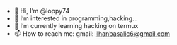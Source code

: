 - 👋 Hi, I’m @loppy74
- 👀 I’m interested in programming,hacking...
- 🌱 I’m currently learning hacking on termux
- 📫 How to reach me:
gmail: ilhanbasalic6@gmail.com

<!---
loppy74/loppy74 is a ✨ special ✨ repository because its `README.md` (this file) appears on your GitHub profile.
You can click the Preview link to take a look at your changes.
--->
